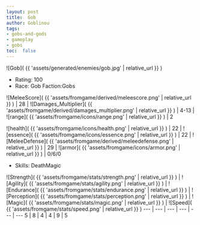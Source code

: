```yaml
---
layout: post
title:  Gob
author: Goblinou
tags:
- gobs-and-gods
- gameplay
- gobs
toc:  false
---
```


![Gob]( {{ 'assets/generated/enemies/gob.jpg' | relative_url }} )
- Rating: 100
- Race: Gob  Faction:Gobs

![MeleeScore]( {{ 'assets/fromgame/derived/meleescore.png' | relative_url }} ) | 28 | ![Damages_Multiplier]( {{ 'assets/fromgame/derived/damages_multiplier.png' | relative_url }} ) | 4-13 | ![range]( {{ 'assets/fromgame/icons/range.png' | relative_url }} ) | 2


![health]( {{ 'assets/fromgame/icons/health.png' | relative_url }} ) | 22 | ![essence]( {{ 'assets/fromgame/icons/essence.png' | relative_url }} ) | 22 | ![MeleeDefense]( {{ 'assets/fromgame/derived/meleedefense.png' | relative_url }} ) | 29 | ![armor]( {{ 'assets/fromgame/icons/armor.png' | relative_url }} ) | 0/6/0

* Skills: DeathMagic

![Strength]( {{ 'assets/fromgame/stats/strength.png' | relative_url }} ) | ![Agility]( {{ 'assets/fromgame/stats/agility.png' | relative_url }} ) | ![Endurance]( {{ 'assets/fromgame/stats/endurance.png' | relative_url }} ) | ![Perception]( {{ 'assets/fromgame/stats/perception.png' | relative_url }} ) | ![Magic]( {{ 'assets/fromgame/stats/magic.png' | relative_url }} ) | ![Speed]( {{ 'assets/fromgame/stats/speed.png' | relative_url }} )
--- | --- | --- | --- | --- | ---
5 | 8 | 4 | 4 | 9 | 5
